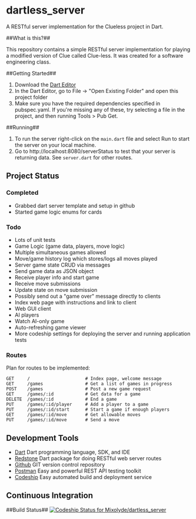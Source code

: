 # dartless_server

A RESTful server implementation for the Clueless project in Dart.

##What is this?##

This repository contains a simple RESTful server implementation for
playing a modified version of Clue called Clue-less. It was created for
a software engineering class.

##Getting Started##
1. Download the <a href="https://www.dartlang.org/">Dart Editor</a>
2. In the Dart Editor, go to File -> "Open Existing Folder" and open this project folder
3. Make sure you have the required dependencies specified in pubspec.yaml. If you're missing
any of these, try selecting a file in the project, and then running Tools > Pub Get.

##Running##
1. To run the server right-click on the `main.dart` file and select Run to start the server on your
local machine.
2. Go to http://localhost:8080/serverStatus to test that your server is returning data. See `server.dart`
for other routes.


Project Status
--------------

### Completed

* Grabbed dart server template and setup in github
* Started game logic enums for cards

### Todo

* Lots of unit tests
* Game Logic (game data, players, move logic)
* Multiple simultaneous games allowed
* Move/game history log which stores/logs all moves played
* Server game state CRUD via messages
* Send game data as JSON object
* Receive player info and start game
* Receive move submissions
* Update state on move submission
* Possibly send out a "game over" message directly to clients
* Index web page with instructions and link to client
* Web GUI client
* AI players
* Watch AI-only game
* Auto-refreshing game viewer
* More codeship settings for deploying the server and running application tests

### Routes
Plan for routes to be implemented:

    GET     /                     # Index page, welcome message
    GET     /games                # Get a list of games in progress
    POST    /games                # Post a new game request
    GET     /games/:id            # Get data for a game
    DELETE  /games/:id            # End a game
    PUT     /games/:id/player     # Add a player to a game
    PUT     /games/:id/start      # Start a game if enough players
    GET     /games/:id/move       # Get allowable moves
    PUT     /games/:id/move       # Send a move

Development Tools
-----------------
* [Dart](https://dartlang.org) Dart programming language, SDK, and IDE
* [Redstone](https://redstonedart.org) Dart package for doing RESTful web server routes
* [Github](https://github.com/Mixolyde/dartless_server) GIT version control repository
* [Postman](http://www.getpostman.com/) Easy and powerful REST API testing toolkit
* [Codeship](https://codeship.com) Easy automated build and deployment service

Continuous Integration
----------------------

##Build Status##
[ ![Codeship Status for Mixolyde/dartless_server](https://codeship.com/projects/b7c9d290-b46e-0132-a073-4e3657f9ca7f/status?branch=master)](https://codeship.com/projects/70470)
